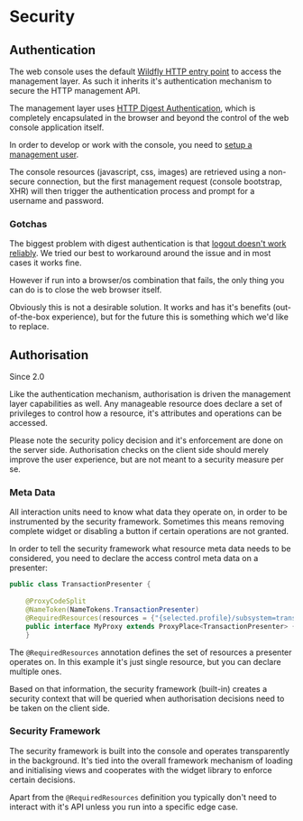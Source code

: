 # Security 

## Authentication

The web console uses the default [Wildfly HTTP entry point][1] to access the management layer. As such it inherits it's authentication mechanism to secure the HTTP management API.

The management layer uses [HTTP Digest Authentication][2], which is completely encapsulated in the browser and beyond the control of the web console application itself.

In order to develop or work with the console, you need to [setup a management user][3].

The console resources (javascript, css, images) are retrieved using a non-secure connection, but the first management request (console bootstrap, XHR) will then trigger the authentication process and prompt for a username and password.


### Gotchas

The biggest problem with digest authentication is that [logout doesn't work reliably][5]. We tried our best to workaround around the issue and in most cases it works fine.

However if run into a browser/os combination that fails, the only thing you can do is to close the web browser itself.

Obviously this is not a desirable solution. It works and has it's benefits (out-of-the-box experience), but for the future this is something which we'd like to replace.

## Authorisation

Since 2.0

Like the authentication mechanism, authorisation is driven the management layer capabilities as well. Any manageable resource does declare a set of privileges to control how a resource, it's attributes and operations can be accessed.

Please note the security policy decision and it's enforcement are done on the server side. Authorisation checks on the client side should merely improve the user experience, but are not meant to a security measure per se.

### Meta Data

All interaction units need to know what data they operate on, in order to be instrumented by the security framework. Sometimes this means removing complete widget or disabling a button if certain operations are not granted.

In order to tell the security framework what resource meta data needs to be considered, you need to declare the access control meta data on a presenter:

```java
public class TransactionPresenter {
    
    @ProxyCodeSplit
    @NameToken(NameTokens.TransactionPresenter)
    @RequiredResources(resources = {"{selected.profile}/subsystem=transactions"})
    public interface MyProxy extends ProxyPlace<TransactionPresenter> {
    }
```

The `@RequiredResources` annotation defines the set of resources a presenter operates on. In this example it's just single resource, but you can declare multiple ones.

Based on that information, the security framework (built-in) creates a security context that will be queried when authorisation decisions need to be taken on the client side.

### Security Framework

The security framework is built into the console and operates transparently in the background. It's tied into the overall framework mechanism of loading and initialising views and cooperates with the widget library to enforce certain decisions.

Apart from the `@RequiredResources` definition you typically don't need to interact with it's API unless you run into a specific edge case.

[1]: https://docs.jboss.org/author/display/WFLY9/Default+HTTP+Interface+Security
[2]: http://tools.ietf.org/html/rfc2069
[3]: https://docs.jboss.org/author/display/WFLY9/add-user+utility
[5]: http://www.google.com/search?q=digest%20authentication%20logout
